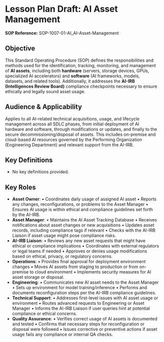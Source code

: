 # Lesson Plan Draft: AI Asset Management

**SOP Reference:** SOP-1007-01-AI_AI-Asset-Management

## Objective

This Standard Operating Procedure (SOP) defines the responsibilities and methods used for the identification, tracking, monitoring, and management of **AI assets**, including both **hardware** (servers, storage devices, GPUs, specialized AI accelerators) and **software** (AI frameworks, models, datasets, and related tools). Additionally, it addresses the **AI-IRB (Intelligences Review Board)** compliance checkpoints necessary to ensure ethically and legally sound asset usage.

## Audience & Applicability

Applies to all AI-related technical acquisitions, usage, and lifecycle management across all SDLC phases, from initial deployment of AI hardware and software, through modifications or updates, and finally to the secure decommissioning/disposal of assets. This includes on-premise and cloud-based AI resources governed by the Performing Organization (Engineering Department) and relevant support from the AI-IRB.

## Key Definitions

- No key definitions provided.

## Key Roles

- **Asset Owner**: • Coordinates daily usage of assigned AI asset • Reports any changes, reconfigurations, or problems to the Asset Manager • Ensures AI usage is within ethical and compliance guidelines set forth by the AI-IRB.
- **Asset Manager**: • Maintains the AI Asset Tracking Database • Receives notifications about asset changes or new acquisitions • Updates asset records, including compliance tags if relevant • Checks with the AI-IRB Liaison if asset usage might pose compliance risks.
- **AI-IRB Liaison**: • Reviews any new asset requests that might have ethical or compliance implications • Coordinates with external regulators or legal teams if needed • Approves or denies usage modifications based on ethical, privacy, or regulatory concerns.
- **Operations**: • Provides final approval for deployment environment changes • Moves AI assets from staging to production or from on-premise to cloud environment • Implements security measures for AI asset storage or disposal.
- **Engineering**: • Communicates new AI asset needs to the Asset Manager • Sets up environment for model training/inference • Performs and documents reconfiguration steps per the AI-IRB compliance guidelines.
- **Technical Support**: • Addresses first-level issues with AI asset usage or environment • Routes advanced requests to Engineering or Asset Manager • Informs the AI-IRB Liaison if user queries hint at potential compliance or ethical concerns.
- **Quality Assurance**: • Verifies correct usage of AI assets is documented and tested • Confirms that necessary steps for reconfiguration or disposal were followed • Issues corrective or preventive actions if asset usage fails any compliance or internal QA checks.


